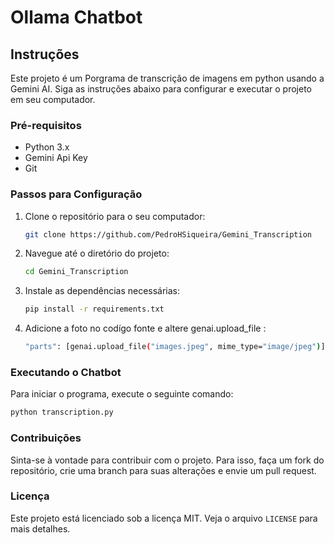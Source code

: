 # Ollama Chatbot

## Instruções

Este projeto é um Porgrama de transcrição de imagens em python usando a Gemini AI. Siga as instruções abaixo para configurar e executar o projeto em seu computador.

### Pré-requisitos

- Python 3.x
- Gemini Api Key
- Git

### Passos para Configuração

1. Clone o repositório para o seu computador:
    ```bash
    git clone https://github.com/PedroHSiqueira/Gemini_Transcription
    ```
2. Navegue até o diretório do projeto:
    ```bash
    cd Gemini_Transcription
    ```
3. Instale as dependências necessárias:
    ```bash
    pip install -r requirements.txt
    ```
4. Adicione a foto no codígo fonte e altere genai.upload_file :
    ```bash
    "parts": [genai.upload_file("images.jpeg", mime_type="image/jpeg")],
    ```

### Executando o Chatbot

Para iniciar o programa, execute o seguinte comando:
```bash
python transcription.py
```

### Contribuições

Sinta-se à vontade para contribuir com o projeto. Para isso, faça um fork do repositório, crie uma branch para suas alterações e envie um pull request.

### Licença

Este projeto está licenciado sob a licença MIT. Veja o arquivo `LICENSE` para mais detalhes.
